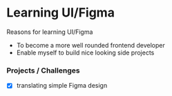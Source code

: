 # Learning UI/Figma

Reasons for learning UI/Figma

- To become a more well rounded frontend developer
- Enable myself to build nice looking side projects

### Projects / Challenges

- [x] translating simple Figma design
